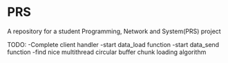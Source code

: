 # PRS
A repository for a student Programming, Network and System(PRS) project 


TODO:
  -Complete client handler
  -start data_load function
  -start data_send function
  -find nice multithread circular buffer chunk loading algorithm
